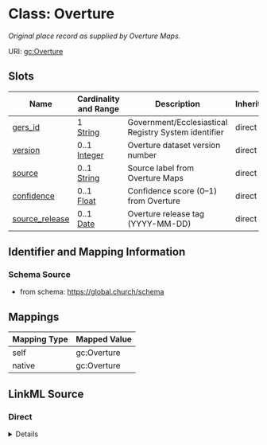 

# Class: Overture 


_Original place record as supplied by Overture Maps._





URI: [gc:Overture](https://global.church/schema/Overture)











<!-- no inheritance hierarchy -->


## Slots

| Name | Cardinality and Range | Description | Inheritance |
| ---  | --- | --- | --- |
| [gers_id](gers_id.md) | 1 <br/> [String](String.md) | Government/Ecclesiastical Registry System identifier | direct |
| [version](version.md) | 0..1 <br/> [Integer](Integer.md) | Overture dataset version number | direct |
| [source](source.md) | 0..1 <br/> [String](String.md) | Source label from Overture Maps | direct |
| [confidence](confidence.md) | 0..1 <br/> [Float](Float.md) | Confidence score (0–1) from Overture | direct |
| [source_release](source_release.md) | 0..1 <br/> [Date](Date.md) | Overture release tag (YYYY-MM-DD) | direct |









## Identifier and Mapping Information







### Schema Source


* from schema: https://global.church/schema




## Mappings

| Mapping Type | Mapped Value |
| ---  | ---  |
| self | gc:Overture |
| native | gc:Overture |







## LinkML Source

<!-- TODO: investigate https://stackoverflow.com/questions/37606292/how-to-create-tabbed-code-blocks-in-mkdocs-or-sphinx -->

### Direct

<details>
```yaml
name: Overture
description: Original place record as supplied by Overture Maps.
in_subset:
- overture
- internal
- public
from_schema: https://global.church/schema
rank: 1000
slots:
- gers_id
- version
- source
- confidence
- source_release

```
</details>

### Induced

<details>
```yaml
name: Overture
description: Original place record as supplied by Overture Maps.
in_subset:
- overture
- internal
- public
from_schema: https://global.church/schema
rank: 1000
attributes:
  gers_id:
    name: gers_id
    description: Government/Ecclesiastical Registry System identifier.
    comments:
    - 'External registry identifier used for cross-referencing with official listings.

      May not exist for all churches.

      '
    examples:
    - value: GERS-CA-00012345
      description: Sample registry ID.
    in_subset:
    - overture
    - public
    from_schema: https://global.church/schema
    rank: 1000
    identifier: true
    alias: gers_id
    owner: Overture
    domain_of:
    - Church
    - Overture
    range: string
    required: true
  version:
    name: version
    description: Overture dataset version number.
    comments:
    - 'Integer version tag from the Overture Maps release metadata.

      Use with `source_release` when available.

      '
    examples:
    - value: '13'
      description: Example Overture version.
    in_subset:
    - overture
    from_schema: https://global.church/schema
    rank: 1000
    alias: version
    owner: Overture
    domain_of:
    - Overture
    range: integer
  source:
    name: source
    description: Source label from Overture Maps.
    comments:
    - 'The upstream source name (e.g., “overture_places”, “overture_poi”).

      Helps with lineage and debugging.

      '
    examples:
    - value: overture_places
      description: Upstream dataset label.
    in_subset:
    - overture
    from_schema: https://global.church/schema
    rank: 1000
    alias: source
    owner: Overture
    domain_of:
    - Overture
    range: string
  confidence:
    name: confidence
    description: Confidence score (0–1) from Overture.
    comments:
    - 'A numeric score indicating confidence in the match or attribution.

      If absent upstream, leave empty rather than inventing a value.

      '
    examples:
    - value: '0.92'
      description: High-confidence attribution.
    in_subset:
    - overture
    from_schema: https://global.church/schema
    rank: 1000
    alias: confidence
    owner: Overture
    domain_of:
    - Overture
    range: float
  source_release:
    name: source_release
    description: Overture release tag (YYYY-MM-DD).
    comments:
    - 'The official release date string from Overture (e.g., 2024-05-15).

      Use ISO 8601 date format.

      '
    examples:
    - value: '2024-05-15'
      description: Release date.
    in_subset:
    - overture
    from_schema: https://global.church/schema
    rank: 1000
    alias: source_release
    owner: Overture
    domain_of:
    - Overture
    range: date

```
</details>